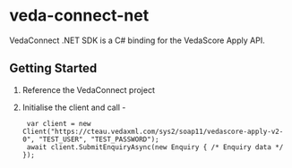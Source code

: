 # veda-connect-net

VedaConnect .NET SDK is a C# binding for the VedaScore Apply API.

## Getting Started

1. Reference the VedaConnect project
2. Initialise the client and call -

   ```code
    var client = new Client("https://cteau.vedaxml.com/sys2/soap11/vedascore-apply-v2-0", "TEST_USER", "TEST_PASSWORD");
    await client.SubmitEnquiryAsync(new Enquiry { /* Enquiry data */ });
    ```

